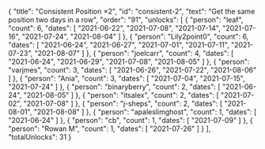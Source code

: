 {
  "title": "Consistent Position ×2",
  "id": "consistent-2",
  "text": "Get the same position two days in a row",
  "order": "91",
  "unlocks": [
    {
      "person": "leaf",
      "count": 6,
      "dates": [
        "2021-06-22",
        "2021-07-08",
        "2021-07-14",
        "2021-07-16",
        "2021-07-24",
        "2021-08-04"
      ]
    },
    {
      "person": "Lily2point0",
      "count": 6,
      "dates": [
        "2021-06-24",
        "2021-06-27",
        "2021-07-01",
        "2021-07-11",
        "2021-07-23",
        "2021-08-07"
      ]
    },
    {
      "person": "joelcarr",
      "count": 4,
      "dates": [
        "2021-06-24",
        "2021-06-29",
        "2021-07-08",
        "2021-08-05"
      ]
    },
    {
      "person": "varjmes",
      "count": 3,
      "dates": [
        "2021-06-26",
        "2021-07-22",
        "2021-08-06"
      ]
    },
    {
      "person": "Ania",
      "count": 3,
      "dates": [
        "2021-07-04",
        "2021-07-15",
        "2021-07-24"
      ]
    },
    {
      "person": "binaryberry",
      "count": 2,
      "dates": [
        "2021-06-24",
        "2021-08-05"
      ]
    },
    {
      "person": "itsalex",
      "count": 2,
      "dates": [
        "2021-07-02",
        "2021-07-08"
      ]
    },
    {
      "person": "j-sheps",
      "count": 2,
      "dates": [
        "2021-08-01",
        "2021-08-08"
      ]
    },
    {
      "person": "apaleslimghost",
      "count": 1,
      "dates": [
        "2021-06-24"
      ]
    },
    {
      "person": "cb",
      "count": 1,
      "dates": [
        "2021-07-09"
      ]
    },
    {
      "person": "Rowan M",
      "count": 1,
      "dates": [
        "2021-07-26"
      ]
    }
  ],
  "totalUnlocks": 31
}